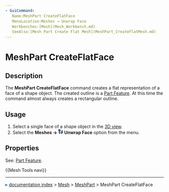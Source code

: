 ```yaml
---
- GuiCommand:
   Name:MeshPart CreateFlatFace
   MenuLocation:Meshes → Unwrap Face
   Workbenches:[Mesh](Mesh_Workbench.md)
   SeeAlso:[Mesh Part Create Flat Mesh](MeshPart_CreateFlatMesh.md)
---
```


# MeshPart CreateFlatFace

## Description

The **MeshPart CreateFlatFace** command creates a flat representation of a face of a shape object. The created outline is a [Part Feature](Part_Feature.md). At this time the command almost always creates a rectangular outline.

## Usage

1.  Select a single face of a shape object in the [3D view](3D_view.md).
2.  Select the **Meshes → <img src="images/MeshPart_CreateFlatFace.svg" width=16px> Unwrap Face** option from the menu.

## Properties

See: [Part Feature](Part_Feature.md).




 {{Mesh Tools navi}}



---
![](images/Right_arrow.png) [documentation index](../README.md) > [Mesh](Category_Mesh.md) > [MeshPart](MeshPart_Workbench.md) > MeshPart CreateFlatFace
